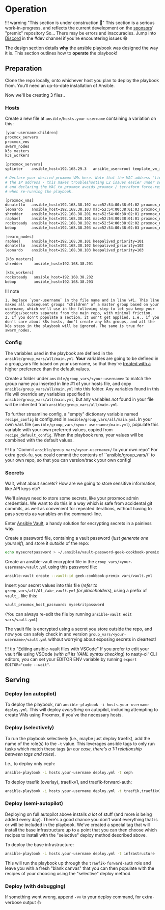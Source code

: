 # Operation

!!! warning "This section is under construction :hammer:"
    This section is a serious work-in-progress, and reflects the current development on the [sponsors](https://github.com/sponsors/funkypenguin)' "premix" repository
    So... There may be errors and inaccuracies. Jump into [Discord](http://chat.funkypenguin.co.nz) in the #dev channel if you're encountering issues 😁

The design section details **why** the ansible playbook was designed the way it is. This section outlines how to **operate** the playbook!

## Preparation

Clone the repo locally, onto whichever host you plan to deploy the playbook from. You'll need an up-to-date installation of Ansible.

Now we'll be creating 3 files..

### Hosts

Create a new file at `ansible/hosts.your-username` containing a variation on this:

```bash
[your-username:children]
proxmox_servers
proxmox_vms
swarm_nodes
k3s_masters
k3s_workers

[proxmox_servers]
splinter    ansible_host=192.168.29.3   ansible_user=root template_vm_id=201

# Declare your desired proxmox VMs here. Note that the MAC address "lines up" with_
# the IP address - this makes troubleshooting L2 issues easier under some circumstances,
# and declaring the MAC to proxmox avoids proxmox / terraform force-restarting the VMs
# when re-running the playbook.

[proxmox_vms]
donatello   ansible_host=192.168.38.102 mac=52:54:00:38:01:02 proxmox_node=splinter
leonardo    ansible_host=192.168.38.103 mac=52:54:00:38:01:03 proxmox_node=splinter
shredder    ansible_host=192.168.38.201 mac=52:54:00:38:02:01 proxmox_node=splinter
raphael     ansible_host=192.168.38.101 mac=52:54:00:38:01:01 proxmox_node=splinter
rocksteady  ansible_host=192.168.38.202 mac=52:54:00:38:02:02 proxmox_node=splinter
bebop       ansible_host=192.168.38.203 mac=52:54:00:38:02:03 proxmox_node=splinter

[swarm_nodes]
raphael     ansible_host=192.168.38.101 keepalived_priority=101 
donatello   ansible_host=192.168.38.102 keepalived_priority=102
leonardo    ansible_host=192.168.38.103 keepalived_priority=103

[k3s_masters]
shredder     ansible_host=192.168.38.201

[k3s_workers]
rocksteady   ansible_host=192.168.38.202
bebop        ansible_host=192.168.38.203
```

!!! note

    1. Replace `your-username` in the file name and in line \#1. This line makes all subsequent groups "children" of a master group based on your username, which we'll use in the following step to let you keep your configs/secrets separate from the main repo, with minimal friction.
    2. If you don't populate a section, it won't get applied. I.e., if you don't care about k8s hosts, don't create any k8s groups, and all the k8s steps in the playbook will be ignored. The same is true for swarm_nodes.

### Config

The variables used in the playbook are defined in the `ansible/group_vars/all/main.yml`. **Your** variables are going to be defined in a group_vars file based on your username, so that they're [treated with a higher preference](https://docs.ansible.com/ansible/latest/user_guide/playbooks_variables.html#variable-precedence-where-should-i-put-a-variable) than the default values.

Create a folder under `ansible/group_vars/<your-username>` to match the group name you inserted in line \#1 of your hosts file, and copy `ansible/group_vars/all/main.yml` into this folder. Any variables found in this file will override any variables specified in `ansible/group_vars/all/main.yml`, but any variables _not_ found in your file will be inherited from `ansible/group_vars/all/main.yml`.

To further streamline config, a "empty" dictionary variable named `recipe_config` is configured in `ansible/group_vars/all/main.yml`. In your own vars file (`ansible/group_vars/<your-username>/main.yml`), populate this variable with your own preferred values, copied from `recipe_default_config`. When the playbook runs, your values will be combined with the default values.

!!! tip "Commit `ansible/group_vars/<your-username>/` to your own repo"
    For extra geek-fu, you could commit the contents of ``ansible/group_vars/<your-username>/` to your own repo, so that you can version/track your own config!

### Secrets

Wait, what about secrets? How are we going to store sensitive information, like API keys etc?

We'll always need to store some secrets, like your proxmox admin credentials. We want to do this in a way which is safe from accidental git commits, as well as convenient for repeated iterations, without having to pass secrets as variables on the command-line.

Enter [Ansible Vault](https://docs.ansible.com/ansible/latest/user_guide/vault.html#creating-encrypted-files), a handy solution for encrypting secrets in a painless way.

Create a password file, containing a vault password (*just generate one yourself*), and store it _outside_ of the repo:

```bash
echo mysecretpassword > ~/.ansible/vault-password-geek-cookbook-premix
```

Create an ansible-vault encrypted file in the `group_vars/<your-username>/vault.yml` using this password file:

```bash
ansible-vault create --vault-id geek-cookbook-premix vars/vault.yml
```

Insert your secret values into this file (*refer to `group_vars/all/01_fake_vault.yml` for placeholders*), using a prefix of `vault_`, like this:

```bash
vault_proxmox_host_password: mysekritpassword
```

(You can always re-edit the file by running `ansible-vault edit vars/vault.yml`)

The vault file is encrypted using a secret you store outside the repo, and now you can safely check in and version `group_vars/<your-username>/vault.yml` without worrying about exposing secrets in cleartext!

!!! tip "Editing ansible-vault files with VSCode"
    If you prefer to edit your vault file using VSCode (*with all its YAML syntax checking*) to nasty-ol' CLI editors, you can set your EDITOR ENV variable by running `export EDITOR="code --wait"`.

## Serving

### Deploy (on autopilot)

To deploy the playbook, run `ansible-playbook -i hosts.your-username deploy.yml`. This will deploy _everything_ on autopilot, including attempting to create VMs using Proxmox, if you've the necessary hosts.

### Deploy (selectively)

To run the playbook selectively (i.e., maybe just deploy traefik), add the name of the role(s) to the `-t` value. This leverages ansible tags to only run tasks which match these tags (*in our case, there's a 1:1 relationship between tags and roles*).

I.e., to deploy only ceph:

```bash
ansible-playbook -i hosts.your-username deploy.yml -t ceph
```

To deploy traefik (overlay), traefikv1, and traefik-forward-auth:

```bash
ansible-playbook -i hosts.your-username deploy.yml -t traefik,traefikv1,traefik-forward-auth
```

### Deploy (semi-autopilot)

Deploying on full autopilot above installs _a lot_ of stuff (and more is being added every day). There's a good chance you don't want everything that is or will be included in the playbook. We've created a special tag that will install the base infrastructure up to a point that you can then choose which recipes to install with the "selective" deploy method described above.

To deploy the base infrastructure:

```bash
ansible-playbook -i hosts.your-username deploy.yml -t infrastructure
```

This will run the playbook up through the `traefik-forward-auth` role and leave you with a fresh "blank canvas" that you can then populate with the recipes of your choosing using the "selective" deploy method.

### Deploy (with debugging)

If something went wrong, append `-vv` to your deploy command, for extra-verbose output :thumbsup:
